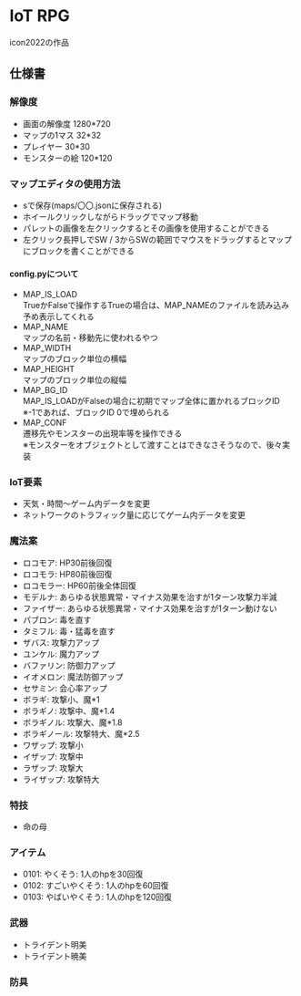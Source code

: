 # IoT RPG  
icon2022の作品  
## 仕様書  
### 解像度  
- 画面の解像度
1280*720  
- マップの1マス
32*32  
- プレイヤー
30*30  
- モンスターの絵
120*120  
  
### マップエディタの使用方法  
- sで保存(maps/〇〇.jsonに保存される)  
- ホイールクリックしながらドラッグでマップ移動  
- パレットの画像を左クリックするとその画像を使用することができる  
- 左クリック長押しでSW / 3からSWの範囲でマウスをドラッグするとマップにブロックを書くことができる  
#### config.pyについて  
- MAP_IS_LOAD  
TrueかFalseで操作するTrueの場合は、MAP_NAMEのファイルを読み込み予め表示してくれる  
- MAP_NAME  
マップの名前・移動先に使われるやつ  
- MAP_WIDTH  
マップのブロック単位の横幅
- MAP_HEIGHT  
マップのブロック単位の縦幅
- MAP_BG_ID  
MAP_IS_LOADがFalseの場合に初期でマップ全体に置かれるブロックID  
※-1であれば、ブロックID 0で埋められる
- MAP_CONF  
遷移先やモンスターの出現率等を操作できる  
※モンスターをオブジェクトとして渡すことはできなさそうなので、後々実装

### IoT要素  
- 天気・時間～ゲーム内データを変更  
- ネットワークのトラフィック量に応じてゲーム内データを変更  
  
### 魔法案  
- ロコモア: HP30前後回復  
- ロコモラ: HP80前後回復
- ロコモラー: HP60前後全体回復
- モデルナ: あらゆる状態異常・マイナス効果を治すが1ターン攻撃力半減  
- ファイザー: あらゆる状態異常・マイナス効果を治すが1ターン動けない  
- パブロン: 毒を直す  
- タミフル: 毒・猛毒を直す  
- ザバス: 攻撃力アップ  
- ユンケル: 魔力アップ  
- バファリン: 防御力アップ  
- イオメロン: 魔法防御アップ
- セサミン: 会心率アップ  
- ボラギ: 攻撃小、魔*1  
- ボラギノ: 攻撃中、魔*1.4  
- ボラギノル: 攻撃大、魔*1.8  
- ボラギノール: 攻撃特大、魔*2.5  
- ワザップ: 攻撃小
- イザップ: 攻撃中
- ラザップ: 攻撃大
- ライザップ: 攻撃特大
  
### 特技
- 命の母  
  
### アイテム  
- 0101: やくそう: 1人のhpを30回復  
- 0102: すごいやくそう: 1人のhpを60回復  
- 0103: やばいやくそう: 1人のhpを120回復
  
### 武器
- トライデント明美  
- トライデント暁美  

### 防具
